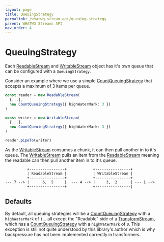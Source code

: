 ```yaml
---
layout: page
title: QueuingStrategy
permalink: /whatwg-stream-api/queuing-strategy
parent: WHATWG Streams API
nav_order: 4
---
```


[CountQueuingStrategy]: https://developer.mozilla.org/en-US/docs/Web/API/CountQueuingStrategy
[ReadableStream]: https://developer.mozilla.org/en-US/docs/Web/API/ReadableStream
[TransformStream]: https://developer.mozilla.org/en-US/docs/Web/API/TransformStream
[WritableStream]: https://developer.mozilla.org/en-US/docs/Web/API/WritableStream

# QueuingStrategy

Each [ReadableStream][] and [WritableStream][] object has it's own queue that can be configured with a `QueuingStrategy`.

Consider an example where we use a simple [CountQueuingStrategy][] that accepts a maximum of 3 items per queue.

```typescript
const reader = new ReadableStream(
  {...},
  new CountQueuingStrategy({ highWaterMark: 3 })
)

const writer = new WritableStream(
  {...},
  new CountQueuingStrategy({ highWaterMark: 3 })
)

reader.pipeTo(writer)
```

As the [WritableStream][] consumes a chunk, it can then pull another in to it's queue. The [WritableStream][] pulls an item from the [ReadableStream][] meaning the readable can then pull another item in to it's queue.

```
          +----------------+            +----------------+
          | ReadableStream |            | WritableStream |
          +----------------+            +----------------+
--- 7 --> |      6,  5     |  --- 4 --> |     3,  2      | --- 1 -->
          +----------------+            +----------------|
```

## Defaults

By default, all queuing strategies will be a [CountQueuingStrategy][] with a `highWaterMark` of `1`... all except the "Readable" side of a [TransformStream][], which has a [CountQueuingStrategy][] with a `highWaterMark` of `0`. This exception is still not quite understood by this library's author which is why backpressure has not been implemented correctly in transformers.
